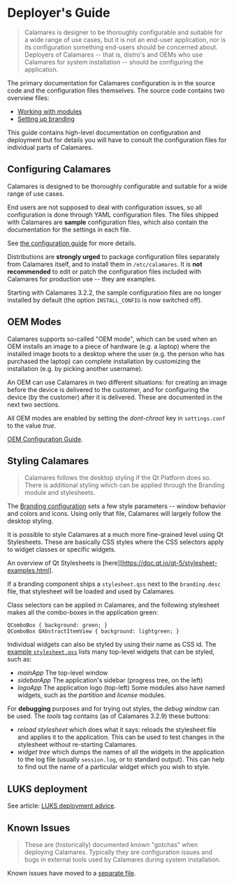 # Deployer's Guide

> Calamares is designer to be thoroughly configurable and suitable for
> a wide range of use cases, but it is not an end-user application,
> nor is its configuration something end-users should be concerned
> about. Deployers of Calamares -- that is, distro's and OEMs who use
> Calamares for system installation -- should be configuring
> the application.

The primary documentation for Calamares configuration is in the
source code and the configuration files themselves. The source
code contains two overview files:

* [Working with modules](https://github.com/calamares/calamares/blob/master/src/modules/README.md)
* [Setting up branding](https://github.com/calamares/calamares/blob/master/src/branding/README.md)

This guide contains high-level documentation on configuration and
deployment but for details you will have to consult the configuration
files for individual parts of Calamares.

## Configuring Calamares

Calamares is designed to be thoroughly configurable and suitable for a wide
range of use cases.

End users are not supposed to deal with configuration issues, so all
configuration is done through YAML configuration files. The files
shipped with Calamares are **sample** configuration files,
which also contain the documentation for the settings in each file.

See [the configuration guide](Deploy-Configuration) for more details.

Distributions are **strongly urged** to package configuration files
separately from Calamares itself, and to install them in `/etc/calamares`.
It is **not recommended** to edit or patch the configuration files
included with Calamares for production use -- they are examples.

Starting with Calamares 3.2.2, the sample configuration files are no
longer installed by default (the option `INSTALL_CONFIG` is now switched
off).

## OEM Modes

Calamares supports so-called "OEM mode", which can be used when an OEM
installs an image to a piece of hardware (e.g. a laptop) where the
installed image boots to a desktop where the user (e.g. the person
who has purchased the laptop) can complete installation by customizing
the installation (e.g. by picking another username).

An OEM can use Calamares in two different situations: for creating
an image before the device is delivered to the customer, and
for configuring the device (by the customer) after it is delivered.
These are documented in the next two sections.

All OEM modes are enabled by setting the *dont-chroot* key in
`settings.conf` to the value *true*.

[OEM Configuration Guide](Deploy-OEM).

## Styling Calamares

> Calamares follows the desktop styling if the Qt Platform does so.
> There is additional styling which can be applied through the
> Branding module and stylesheets.

The [Branding configuration][branding.desc] sets a few style parameters --
window behavior and colors and icons. Using only that file, Calamares
will largely follow the desktop styling.

It is possible to style Calamares at a much more fine-grained level
using Qt Stylesheets. These are basically CSS styles where the CSS
selectors apply to widget classes or specific widgets.

An overview of Qt Stylesheets is [here][https://doc.qt.io/qt-5/stylesheet-examples.html].

If a branding component ships a `stylesheet.qss` next to the `branding.desc`
file, that stylesheet will be loaded and used by Calamares.

Class selectors can be applied in Calamares, and the following
stylesheet makes all the combo-boxes in the application green:
```
QComboBox { background: green; }
QComboBox QAbstractItemView { background: lightgreen; }
```

Individual widgets can also be styled by using their name as CSS id.
The [example `stylesheet.qss`][stylesheet.qss] lists many top-level
widgets that can be styled, such as:
 - *mainApp* The top-level window
 - *sidebarApp* The application's sidebar (progress tree, on the left)
 - *logoApp* The application logo (top-left)
Some modules also have named widgets, such as the *partition* and *license*
modules.

For **debugging** purposes and for trying out styles, the *debug window*
can be used. The *tools* tag contains (as of Calamares 3.2.9) these buttons:
 - *reload stylesheet* which does what it says: reloads the stylesheet file
   and applies it to the application. This can be used to test changes in
   the stylesheet without re-starting Calamares.
 - *widget tree* which dumps the names of all the widgets in the application
   to the log file (usually `session.log`, or to standard output). This can
   help to find out the name of a particular widget which you wish to style.

[stylesheet.qss]: https://github.com/calamares/calamares/blob/master/src/branding/default/stylesheet.qss
[branding.desc]: https://github.com/calamares/calamares/blob/master/src/branding/default/branding.desc

## LUKS deployment

See article: [LUKS deployment advice](Deploy-LUKS).

## Known Issues

> These are (historically) documented known "gotchas" when deploying
> Calamares. Typically they are configuration issues and bugs in
> external tools used by Calamares during system installation.

Known issues have moved to a [separate file](Deployers-Issues.md).

